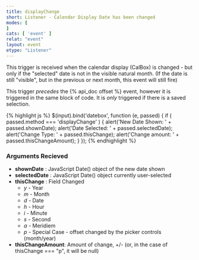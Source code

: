 ```yaml
---
title: displayChange
short: Listener - Calendar Display Date has been changed
modes: [
]
cats: [ 'event' ]
relat: "event"
layout: event
etype: "Listener"
---
```


This trigger is received when the calendar display (CalBox) is changed - but only if the "selected" date is not in the visible natural month. (If the date is still "visible", but in the previous or next month, this event will still fire)

This trigger *precedes* the {% api_doc offset %} event, however it is triggered in the same block of code.  It is *only* triggered if there is a saved selection.


{% highlight js %}
$(input).bind('datebox', function (e, passed) { 
  if ( passed.method === 'displayChange' ) {
    alert('New Date Shown: ' + passed.shownDate);
    alert('Date Selected: ' + passed.selectedDate);
    alert('Change Type: ' + passed.thisChange);
    alert('Change amount: ' + passed.thisChangeAmount);
  }
});
{% endhighlight %}

### Arguments Recieved

 - **shownDate** : JavaScript Date() object of the new date shown
 - **selectedDate** : JavaScript Date() object currently user-selected
 - **thisChange** : Field Changed
   - *y* - Year
   - *m* - Month
   - *d* - Date
   - *h* - Hour
   - *i* - Minute
   - *s* - Second
   - *a* - Meridiem
   - *p* - Special Case - offset changed by the picker controls (month/year)
 - **thisChangeAmount**: Amount of change, +/- (or, in the case of thisChange === "p", it will be null)

